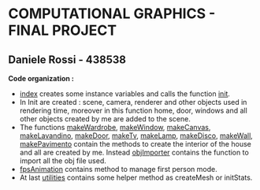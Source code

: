 **COMPUTATIONAL GRAPHICS - FINAL PROJECT**
=======================================

Daniele Rossi - 438538
--------------------------

**Code organization :**

* [index](index.html) creates some instance variables and calls the function [init](assets/functions/Init.js).
* In Init are created : scene, camera, renderer and other objects used in rendering time, moreover in this function home, door, windows and all other objects created by me are added to the scene.
* The functions [makeWardrobe](assets/functions/makeWardrobe.js), [makeWindow](assets/functions/makeWindow.js), [makeCanvas](assets/functions/makeCanvas.js), [makeLavandino](assets/functions/makeLavandino.js), [makeDoor](assets/functions/makeDoor.js), [makeTv](assets/functions/makeTv.js), [makeLamp](assets/functions/makeLamp.js), [makeDisco](assets/functions/makeDisco.js), [makeWall](assets/functions/makeWall.js), [makePavimento](assets/functions/makePavimento.js) contain the methods to create the interior of the house and all are created by me. Instead [objImporter](assets/functions/objImporter.js) contains the function to import all the obj file used.
* [fpsAnimation](assets/functions/fpsAnimation.js) contains method to manage first person mode.
* At last [utilities](assets/functions/utilities.js) contains some helper method as createMesh or initStats.

